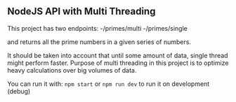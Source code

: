 ## NodeJS API with Multi Threading

This project has two endpoints: 
    -/primes/multi
    -/primes/single

and returns all the prime numbers in a given series of numbers.

It should be taken into account that until some amount of data, single thread might perform faster. 
Purpose of multi threading in this project is to optimize heavy calculations over big volumes of data.

You can run it with: `npm start` or `npm run dev` to run it on development (debug)